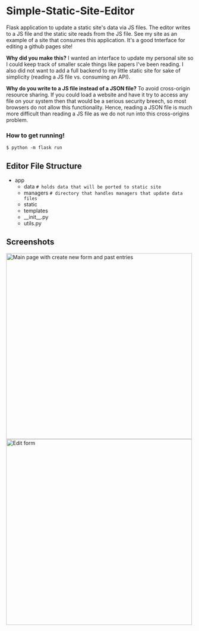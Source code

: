 # Simple-Static-Site-Editor

Flask application to update a static site's data via JS files. The editor writes to a JS file and the static site reads from the JS file. See my site as an example of a site that consumes this application. It's a good tnterface for editing a github pages site!

**Why did you make this?** I wanted an interface to update my personal site so I could keep track of smaller scale things like papers I've been reading. I also did not want to add a full backend to my little static site for sake of simplicity (reading a JS file vs. consuming an API). 

**Why do you write to a JS file instead of a JSON file?** To avoid cross-origin resource sharing. If you could load a website and have it try to access any file on your system then that would be a serious security breech, so most browsers do not allow this functionality. Hence, reading a JSON file is much more difficult than reading a JS file as we do not run into this cross-origins problem.

### How to get running!

`$ python -m flask run`

## Editor File Structure

- app
  - data  `# holds data that will be ported to static site`
  - managers  `# directory that handles managers that update data files`
  - static
  - templates
  - \_\_init\_\_.py
  - utils.py


## Screenshots

<img src="https://i.imgur.com/cPFp5Cv.png" alt="Main page with create new form and past entries" width="500px"/>

<img src="https://i.imgur.com/SwWz9Jc.png" alt="Edit form" width="500px"/>
